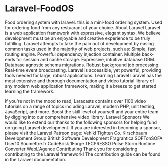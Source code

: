 # Laravel-FoodOS
Food ordering system with laravel.
this is a mini-food ordering system. Used for ordering food from any restuarant of your choice.
About Laravel
Laravel is a web application framework with expressive, elegant syntax. We believe development must be an enjoyable and creative experience to be truly fulfilling. Laravel attempts to take the pain out of development by easing common tasks used in the majority of web projects, such as:
Simple, fast routing engine.
Powerful dependency injection container.
Multiple back-ends for session and cache storage.
Expressive, intuitive database ORM.
Database agnostic schema migrations.
Robust background job processing.
Real-time event broadcasting.
Laravel is accessible, yet powerful, providing tools needed for large, robust applications.
Learning Laravel
Laravel has the most extensive and thorough documentation and video tutorial library of any modern web application framework, making it a breeze to get started learning the framework.

If you're not in the mood to read, Laracasts contains over 1100 video tutorials on a range of topics including Laravel, modern PHP, unit testing, JavaScript, and more. Boost the skill level of yourself and your entire team by digging into our comprehensive video library.
Laravel Sponsors
We would like to extend our thanks to the following sponsors for helping fund on-going Laravel development. If you are interested in becoming a sponsor, please visit the Laravel Patreon page:
Vehikl
Tighten Co.
Kirschbaum Development Group
British Software Development
Fragrantica
SOFTonSOFA
User10
Soumettre.fr
CodeBrisk
1Forge
TECPRESSO
Pulse Storm
Runtime Converter
WebL'Agence
Contributing
Thank you for considering contributing to the Laravel framework! The contribution guide can be found in the Laravel documentation.


